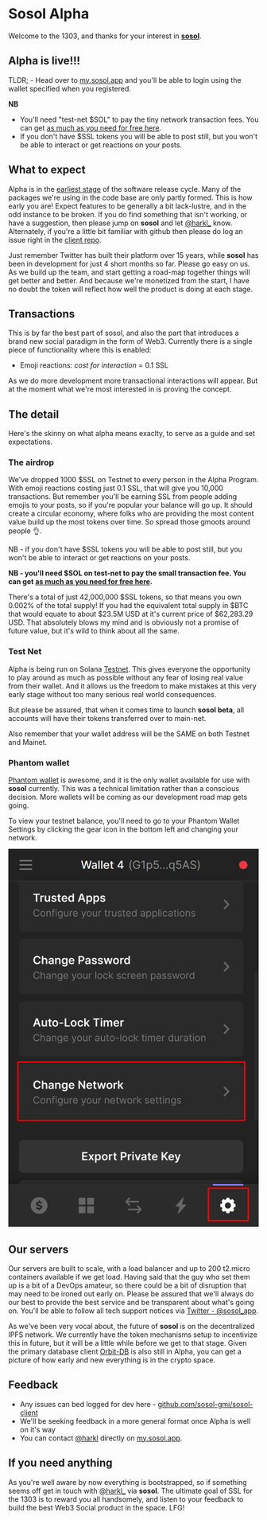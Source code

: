 # Sosol Alpha

Welcome to the 1303, and thanks for your interest in [**sosol**](http://sosol.app).

## Alpha is live!!!

TLDR; - Head over to [my.sosol.app](http://my.sosol.app) and you'll be able to login using the wallet specified when you registered.

**NB**

- You'll need "test-net $SOL" to pay the tiny network transaction fees. You can get [as much as you need for free here](https://solfaucet.com).
- If you don't have $SSL tokens you will be able to post still, but you won't be able to interact or get reactions on your posts.

## What to expect

Alpha is in the [earliest stage](https://en.wikipedia.org/wiki/Software_release_life_cycle) of the software release cycle. Many of the packages we're using in the code base are only partly formed. This is how early you are! Expect features to be generally a bit lack-lustre, and in the odd instance to be broken. If you do find something that isn't working, or have a suggestion, then please jump on **sosol** and let [@harkl\_](https://my.sosol.app/harkl) know. Alternately, if you're a little bit familiar with github then please do log an issue right in the [client repo](https://github.com/sosol-gmi/sosol-client/issues).

Just remember Twitter has built their platform over 15 years, while **sosol** has been in development for just 4 short months so far. Please go easy on us. As we build up the team, and start getting a road-map together things will get better and better. And because we're monetized from the start, I have no doubt the token will reflect how well the product is doing at each stage.

## Transactions

This is by far the best part of sosol, and also the part that introduces a brand new social paradigm in the form of Web3. Currently there is a single piece of functionality where this is enabled:

- Emoji reactions: _cost for interaction_ = 0.1 SSL

As we do more development more transactional interactions will appear. But at the moment what we're most interested in is proving the concept.

## The detail

Here's the skinny on what alpha means exaclty, to serve as a guide and set expectations.

### The airdrop

We've dropped 1000 $SSL on Testnet to every person in the Alpha Program. With emoji reactions costing just 0.1 SSL, that will give you 10,000 transactions. But remember you'll be earning SSL from people adding emojis to your posts, so if you're popular your balance will go up. It should create a circular economy, where folks who are providing the most content value build up the most tokens over time. So spread those gmoots around people 👌.

NB - if you don't have $SSL tokens you will be able to post still, but you won't be able to interact or get reactions on your posts.

**NB - you'll need $SOL on test-net to pay the small transaction fee. You can get [as much as you need for free here](https://solfaucet.com).**

There's a total of just 42,000,000 $SSL tokens, so that means you own 0.002% of the total supply! If you had the equivalent total supply in $BTC that would equate to about $23.5M USD at it's current price of $62,283.29 USD. That absolutely blows my mind and is obviously not a promise of future value, but it's wild to think about all the same.

### Test Net

Alpha is being run on Solana [Testnet](https://explorer.solana.com/?cluster=testnet). This gives everyone the opportunity to play around as much as possible without any fear of losing real value from their wallet. And it allows us the freedom to make mistakes at this very early stage without too many serious real world consequences.

But please be assured, that when it comes time to launch **sosol beta**, all accounts will have their tokens transferred over to main-net.

Also remember that your wallet address will be the SAME on both Testnet and Mainet.

### Phantom wallet

[Phantom wallet](https://phantom.app) is awesome, and it is the only wallet available for use with **sosol** currently. This was a technical limitation rather than a conscious decision. More wallets will be coming as our development road map gets going.

To view your testnet balance, you'll need to go to your Phantom Wallet Settings by clicking the gear icon in the bottom left and changing your network.

![Phantom Wallet Settings](./assets/img/phantom-testnet.png)

## Our servers

Our servers are built to scale, with a load balancer and up to 200 t2.micro containers available if we get load. Having said that the guy who set them up is a bit of a DevOps amateur, so there could be a bit of disruption that may need to be ironed out early on. Please be assured that we'll always do our best to provide the best service and be transparent about what's going on. You'll be able to follow all tech support notices via [Twitter - @sosol_app](https://twitter.com/sosol_app).

As we've been very vocal about, the future of **sosol** is on the decentralized IPFS network. We currently have the token mechanisms setup to incentivize this in future, but it will be a little while before we get to that stage. Given the primary database client [Orbit-DB](https://orbitdb.org) is also still in Alpha, you can get a picture of how early and new everything is in the crypto space.

## Feedback

- Any issues can bed logged for dev here - [github.com/sosol-gmi/sosol-client](https://github.com/sosol-gmi/sosol-client/issues)
- We'll be seeking feedback in a more general format once Alpha is well on it's way
- You can contact [@harkl](https://my.sosol.app/harkl) directly on [my.sosol.app](http://my.sosol.app).

## If you need anything

As you're well aware by now everything is bootstrapped, so if something seems off get in touch with [@harkl\_](https://my.sosol.app/harkl) via **sosol**. The ultimate goal of SSL for the 1303 is to reward you all handsomely, and listen to your feedback to build the best Web3 Social product in the space. LFG!
